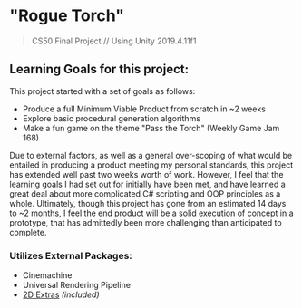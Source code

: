 # "Rogue Torch"
> CS50 Final Project // Using Unity 2019.4.11f1

## Learning Goals for this project:
This project started with a set of goals as follows:
* Produce a full Minimum Viable Product from scratch in ~2 weeks
* Explore basic procedural generation algorithms
* Make a fun game on the theme "Pass the Torch" (Weekly Game Jam 168)

Due to external factors, as well as a general over-scoping of what would be entailed in producing a product meeting my personal standards, this project has extended well past two weeks worth of work. However, I feel that the learning goals I had set out for initially have been met, and have learned a great deal about more complicated C# scripting and OOP principles as a whole. Ultimately, though this project has gone from an estimated 14 days to ~2 months, I feel the end product will be a solid execution of concept in a prototype, that has admittedly been more challenging than anticipated to complete.

### Utilizes External Packages:
* Cinemachine
* Universal Rendering Pipeline
* [2D Extras](https://github.com/Unity-Technologies/2d-extras) *(included)*
